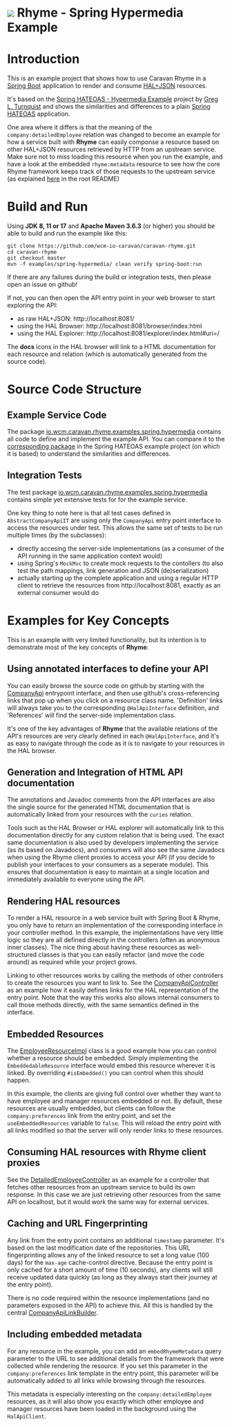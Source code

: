 <img src="https://wcm.io/images/favicon-16@2x.png"/> Rhyme - Spring Hypermedia Example
======

# Introduction

This is an example project that shows how to use Caravan Rhyme in a [Spring Boot](https://spring.io/projects/spring-boot) application
to render and consume [HAL+JSON](https://stateless.group/hal_specification.html) resources.

It's based on the [Spring HATEOAS - Hypermedia Example](https://github.com/spring-projects/spring-hateoas-examples/tree/main/hypermedia)
project by [Greg L. Turnquist](https://github.com/gregturn) and shows the similarities and differences to a plain [Spring HATEOAS](https://spring.io/projects/spring-hateoas) application.

One area where it differs is that the meaning of the `company:detailedEmployee` relation was changed to become an example for how a service built with **Rhyme** 
can easily componse a resource based on other HAL+JSON resources retrieved by HTTP from an upstream service. Make sure not to miss loading this resource when you run the example, and have a look at the embedded `rhyme:metadata` resource to see how the core Rhyme framework keeps track of those requests to the upstream service (as explained [here](https://github.com/wcm-io-caravan/caravan-rhyme#data-debugging-and-performance-analysis) in the root README)

# Build and Run


Using **JDK 8, 11 or 17** and **Apache Maven 3.6.3** (or higher) you should be able to build and run the example like this:

```
git clone https://github.com/wcm-io-caravan/caravan-rhyme.git
cd caravan-rhyme
git checkout master
mvn -f examples/spring-hypermedia/ clean verify spring-boot:run
```

If there are any failures during the build or integration tests, then please open an issue on github!

If not, you can then open the API entry point in your web browser to start exploring the API:
- as raw HAL+JSON: http://localhost:8081/
- using the HAL Browser: http://localhost:8081/browser/index.html
- using the HAL Explorer: http://localhost:8081/explorer/index.html#uri=/

The **docs** icons in the HAL browser will link to a HTML documentation for each resource and relation (which is automatically generated from the source code).

# Source Code Structure

## Example Service Code
The package [io.wcm.caravan.rhyme.examples.spring.hypermedia](src/main/java/io/wcm/caravan/rhyme/examples/spring/hypermedia) 
contains all code to define and implement the example API. You can compare it to the [corresponding package](https://github.com/spring-projects/spring-hateoas-examples/tree/main/hypermedia/src/main/java/org/springframework/hateoas/examples)
in the Spring HATEOAS example project (on which it is based) to understand the similarities and differences.

## Integration Tests
The test package [io.wcm.caravan.rhyme.examples.spring.hypermedia](src/test/java/io/wcm/caravan/rhyme/examples/spring/hypermedia) contains simple yet extensive tests for for the example service.

One key thing to note here is that all test cases defined in `AbstractCompanyApiIT` are using only the `CompanyApi` entry point interface
to access the resources under test. This allows the same set of tests to be run multiple times (by the subclasses):
- directly accesing the server-side implementations (as a consumer of the API running in the same application context would)
- using Spring's `MockMvc` to create mock requests to the contollers (to also test the path mappings, link generation and JSON (de)serialization)
- actually starting up the complete application and using a regular HTTP client to retrieve the resources from http://localhost:8081, exactly as an external consumer would do

# Examples for Key Concepts

This is an example with very limited functionality, but its intention is to demonstrate most of the key concepts of **Rhyme**:

## Using annotated interfaces to define your API

You can easily browse the source code on github by starting with the [CompanyApi](src/main/java/io/wcm/caravan/rhyme/examples/spring/hypermedia/CompanyApi.java#34)
entrypoint interface, and then use github's cross-referencing links that pop up when you click on a resource class name. 'Definition' links will always take you to the corresponding
`@HalApiInterface` definition, and 'References' will find the server-side implementation class.

It's one of the key advantages of **Rhyme** that the available relations of the API's resources are very clearly defined in each `@HalApiInterface`,
and it's as easy to navigate through the code as it is to navigate to your resources in the HAL browser. 

## Generation and Integration of HTML API documentation

The annotations and Javadoc comments from the API interfaces are
also the single source for the generated HTML documentation that is automatically linked from your resources with the `curies` relation.

Tools such as the HAL Browser or HAL explorer will automatically link to this documentation directly for any custom relation that is being used. The exact same documentation is also used by developers implementing the service (as its based on Javadocs), and consumers will also see the same Javadocs when using the Rhyme client proxies to access your API (if you decide to publish your interfaces to your consumers as a seperate module). This ensures that documentation is easy to maintain at a single location and immediately available to everyone using the API.

## Rendering HAL resources

To render a HAL resource in a web service built with Spring Boot & Rhyme, you only have to return an implementation of the corresponding interface in your controller method. In this example, the implementations have very little logic so they are all defined directly in the controllers (often as anonymous inner classes). The nice thing about having these resources as well-structured classes is that you can easily refactor (and move the code around) as required while your project grows.

Linking to other resources works by calling the methods of other controllers to create the resources you want to link to. See the [CompanyApiController](src/main/java/io/wcm/caravan/rhyme/examples/spring/hypermedia/CompanyApiController.java) as an example how it easily defines links for the HAL representation of the entry point. Note that the way this works also allows internal consumers to call those methods directly, with the same semantics defined in the interface.

## Embedded Resources

The [EmployeeResourceImpl](src/main/java/io/wcm/caravan/rhyme/examples/spring/hypermedia/EmployeeController.java#L134) class is a good example how you can control whether a resource should be embedded. Simply implementing the `EmbeddedableResource` interface would embed this resource wherever it is linked. By overriding `#isEmbedded()` you can control when this should happen.

In this example, the clients are giving full control over whether they want to have employee and manager resources embedded or not. By default, these resources are usually embedded, but clients can follow the `company:preferences` link from the entry point, and set the `useEmbeddedResources` variable to `false`. This will reload the entry point with all links modified so that the server will only render links to these resources.

## Consuming HAL resources with Rhyme client proxies

See the [DetailedEmployeeController](src/main/java/io/wcm/caravan/rhyme/examples/spring/hypermedia/DetailedEmployeeController.java) as an example for a controller that fetches other resources from an upstream service to build its own response. In this case we are just retrieving other resources from the same API on localhost, but it would work the same way for external services.

## Caching and URL Fingerprinting

Any link from the entry point contains an additional `timestamp` parameter. It's based on the last modification date of the repositories. This URL fingerprinting allows any of the linked resource to set a long value (100 days) for the `max-age` cache-control directive. Because the entry point is only cached for a short amount of time (10 seconds), any clients will still receive updated data quickly (as long as they always start their journey at the entry point).

There is no code required within the resource implementations (and no parameters exposed in the API) to achieve this. All this is handled by the central [CompanyApiLinkBuilder](src/main/java/io/wcm/caravan/rhyme/examples/spring/hypermedia/CompanyApiLinkBuilder.java).

## Including embedded metadata

For any resource in the example, you can add an `embedRhymeMetadata` query parameter to the URL to see additional details from the framework that were collected while rendering the resource. If you set this parameter in the `company:preferences` link template in the entry point, this parameter will be automatically added to all links while browsing through the resources.

This metadata is especially interesting on the `company:detailedEmployee` resources, as it will also show you exactly which other employee and manager resources have been loaded in the background using the `HalApiClient`.
